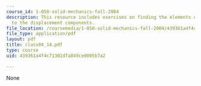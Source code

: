 ```yaml
---
course_id: 1-050-solid-mechanics-fall-2004
description: This resource includes exercises on finding the elements of the two columns  corresponding
  to the displacement components.
file_location: /coursemedia/1-050-solid-mechanics-fall-2004/439361a4f4c71301dfa849ce0005b7a2_class04_14.pdf
file_type: application/pdf
layout: pdf
title: class04_14.pdf
type: course
uid: 439361a4f4c71301dfa849ce0005b7a2

---
```

None